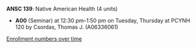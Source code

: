 **ANSC 139**: Native American Health (4 units)

- **A00** (Seminar) at 12:30 pm–1:50 pm on Tuesday, Thursday at PCYNH 120 by Csordas, Thomas J. (A06336061)

[Enrollment numbers over time](./ANSC139.tsv)
